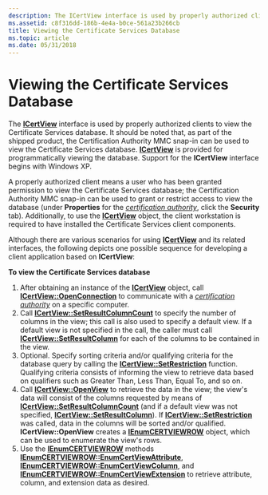 ```yaml
---
description: The ICertView interface is used by properly authorized clients to view the Certificate Services database.
ms.assetid: c8f316dd-186b-4e4a-b0ce-561a23b266cb
title: Viewing the Certificate Services Database
ms.topic: article
ms.date: 05/31/2018
---
```


# Viewing the Certificate Services Database

The [**ICertView**](/windows/desktop/api/Certview/nn-certview-icertview) interface is used by properly authorized clients to view the Certificate Services database. It should be noted that, as part of the shipped product, the Certification Authority MMC snap-in can be used to view the Certificate Services database. [**ICertView**](/windows/desktop/api/Certview/nn-certview-icertview) is provided for programmatically viewing the database. Support for the **ICertView** interface begins with Windows XP.

A properly authorized client means a user who has been granted permission to view the Certificate Services database; the Certification Authority MMC snap-in can be used to grant or restrict access to view the database (under **Properties** for the [*certification authority*](../secgloss/c-gly.md), click the **Security** tab). Additionally, to use the [**ICertView**](/windows/desktop/api/Certview/nn-certview-icertview) object, the client workstation is required to have installed the Certificate Services client components.

Although there are various scenarios for using [**ICertView**](/windows/desktop/api/Certview/nn-certview-icertview) and its related interfaces, the following depicts one possible sequence for developing a client application based on **ICertView**:

**To view the Certificate Services database**

1.  After obtaining an instance of the [**ICertView**](/windows/desktop/api/Certview/nn-certview-icertview) object, call [**ICertView::OpenConnection**](/windows/desktop/api/Certview/nf-certview-icertview-openconnection) to communicate with a [*certification authority*](../secgloss/c-gly.md) on a specific computer.
2.  Call [**ICertView::SetResultColumnCount**](/windows/desktop/api/Certview/nf-certview-icertview-setresultcolumncount) to specify the number of columns in the view; this call is also used to specify a default view. If a default view is not specified in the call, the caller must call [**ICertView::SetResultColumn**](/windows/desktop/api/Certview/nf-certview-icertview-setresultcolumn) for each of the columns to be contained in the view.
3.  Optional. Specify sorting criteria and/or qualifying criteria for the database query by calling the [**ICertView::SetRestriction**](/windows/desktop/api/Certview/nf-certview-icertview-setrestriction) function. Qualifying criteria consists of informing the view to retrieve data based on qualifiers such as Greater Than, Less Than, Equal To, and so on.
4.  Call [**ICertView::OpenView**](/windows/desktop/api/Certview/nf-certview-icertview-openview) to retrieve the data in the view; the view's data will consist of the columns requested by means of [**ICertView::SetResultColumnCount**](/windows/desktop/api/Certview/nf-certview-icertview-setresultcolumncount) (and if a default view was not specified, [**ICertView::SetResultColumn**](/windows/desktop/api/Certview/nf-certview-icertview-setresultcolumn)). If [**ICertView::SetRestriction**](/windows/desktop/api/Certview/nf-certview-icertview-setrestriction) was called, data in the columns will be sorted and/or qualified. **ICertView::OpenView** creates a [**IEnumCERTVIEWROW**](/windows/desktop/api/Certview/nn-certview-ienumcertviewrow) object, which can be used to enumerate the view's rows.
5.  Use the [**IEnumCERTVIEWROW**](/windows/desktop/api/Certview/nn-certview-ienumcertviewrow) methods [**IEnumCERTVIEWROW::EnumCertViewAttribute**](/windows/desktop/api/Certview/nf-certview-ienumcertviewrow-enumcertviewattribute), [**IEnumCERTVIEWROW::EnumCertViewColumn**](/windows/desktop/api/Certview/nf-certview-ienumcertviewrow-enumcertviewcolumn), and [**IEnumCERTVIEWROW::EnumCertViewExtension**](/windows/desktop/api/Certview/nf-certview-ienumcertviewrow-enumcertviewextension) to retrieve attribute, column, and extension data as desired.

 

 
